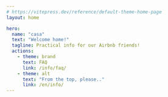 ```yaml
---
# https://vitepress.dev/reference/default-theme-home-page
layout: home

hero:
  name: "casa"
  text: "Welcome home!"
  tagline: Practical info for our Airbnb friends!
  actions:
    - theme: brand
      text: FAQ
      link: /info/faq/
    - theme: alt
      text: "From the top, please.."
      link: /en/info/
---
```


